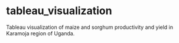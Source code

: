 # tableau_visualization
Tableau visualization of maize and sorghum productivity and yield in Karamoja region of Uganda.
